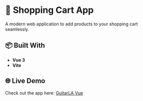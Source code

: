 # 🛒 Shopping Cart App  

A modern web application to add products to your shopping cart seamlessly.  

## 📦 Built With  
- **Vue 3**  
- **Vite**  

## 🌐 Live Demo  
Check out the app here: [GuitarLA Vue](https://guitarla-vue.vercel.app/)  
